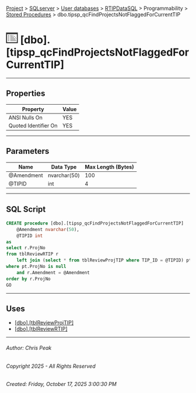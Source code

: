 #### 

[Project](../../../../../index.md) > [SQLserver](../../../../index.md) > [User databases](../../../index.md) > [RTIPDataSQL](../../index.md) > Programmability > [Stored Procedures](Stored_Procedures.md) > dbo.tipsp_qcFindProjectsNotFlaggedForCurrentTIP

# ![Stored Procedures](../../../../../Images/StoredProcedure32.png) [dbo].[tipsp_qcFindProjectsNotFlaggedForCurrentTIP]

---

## <a name="#properties"></a>Properties

| Property | Value |
|---|---|
| ANSI Nulls On | YES |
| Quoted Identifier On | YES |


---

## <a name="#parameters"></a>Parameters

| Name | Data Type | Max Length (Bytes) |
|---|---|---|
| @Amendment | nvarchar(50) | 100 |
| @TIPID | int | 4 |


---

## <a name="#sqlscript"></a>SQL Script

```sql
CREATE procedure [dbo].[tipsp_qcFindProjectsNotFlaggedForCurrentTIP] 
	@Amendment nvarchar(50),
	@TIPID int
as
select r.ProjNo
from tblReviewRTIP r
	left join (select * from tblReviewProjTIP where TIP_ID = @TIPID) pt ON r.AppGUID = pt.AppGUID
where pt.ProjNo is null
	and r.Amendment = @Amendment
order by r.ProjNo
GO

```


---

## <a name="#uses"></a>Uses

* [[dbo].[tblReviewProjTIP]](../../Tables/dbo_tblReviewProjTIP.md)
* [[dbo].[tblReviewRTIP]](../../Tables/dbo_tblReviewRTIP.md)


---

###### Author:  Chris Peak

###### Copyright 2025 - All Rights Reserved

###### Created: Friday, October 17, 2025 3:00:30 PM

